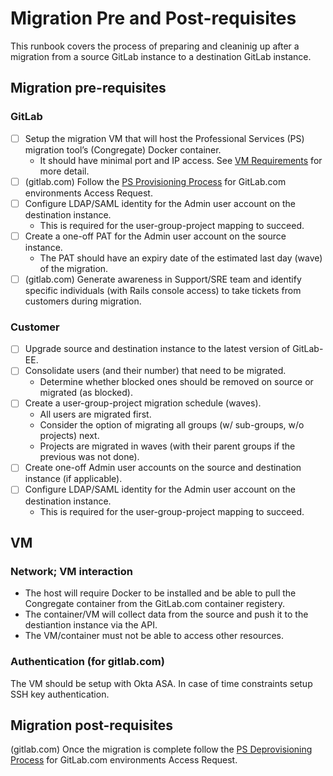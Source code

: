<!-- 
    Copy the contents of this runbook into an issue when running through migrtion prerequisites.
    Post the link to the issue on the Slack channel dedicated to this migration. 
-->

# <customer name> Migration Pre and Post-requisites

This runbook covers the process of preparing and cleaninig up after a migration from a source GitLab instance to a destination GitLab instance.

## Migration pre-requisites

### GitLab

* [ ] Setup the migration VM that will host the Professional Services (PS) migration tool’s (Congregate) Docker container.
  * It should have minimal port and IP access. See [VM Requirements](#VM) for more detail.
* [ ] (gitlab.com) Follow the [PS Provisioning Process](https://gitlab.com/gitlab-com/business-ops/team-member-enablement/runbooks/-/blob/master/it_operations/GitLab_com_environment_(PRD,DEV,STG)access_requests.md#provisioning-process) for GitLab.com environments Access Request.
* [ ] Configure LDAP/SAML identity for the Admin user account on the destination instance.
  * This is required for the user-group-project mapping to succeed.
* [ ] Create a one-off PAT for the Admin user account on the source instance.
  * The PAT should have an expiry date of the estimated last day (wave) of the migration.
* [ ] (gitlab.com) Generate awareness in Support/SRE team and identify specific individuals (with Rails console access) to take tickets from customers during migration.

### Customer

* [ ] Upgrade source and destination instance to the latest version of GitLab-EE.
* [ ] Consolidate users (and their number) that need to be migrated.
  * Determine whether blocked ones should be removed on source or migrated (as blocked).
* [ ] Create a user-group-project migration schedule (waves).
  * All users are migrated first.
  * Consider the option of migrating all groups (w/ sub-groups, w/o projects) next.
  * Projects are migrated in waves (with their parent groups if the previous was not done).
* [ ] Create one-off Admin user accounts on the source and destination instance (if applicable).
* [ ] Configure LDAP/SAML identity for the Admin user account on the destination instance.
  * This is required for the user-group-project mapping to succeed.

## VM

<!--
    Provide the VM details

    OS: Ubuntu 18.04 or similar

    N1 Instance (for gitlab.com)

    * 8 vCPU
    * 16GB memory (2GB/vCPU)
    * 200GB storage - SSD
-->

### Network; VM interaction

<!--
    Copy the following table to determine port and IP access

    | Host                    | Protocol | Port(s)                     |
    | ----------------------- | -------- | --------------------------- |
    | [source-hostname]       | TCP      | 443                         |
    | [destination-hostname]  | TCP      | 443                         |
    | [source-registry]       | TCP      | [port]                      |
    | [destination-registry>  | TCP      | [port] (443 for gitlab.com) |
    | [local-ip] (gitlab.com) | TCP      | 22                          |
-->

* The host will require Docker to be installed and be able to pull the Congregate container from the GitLab.com container registery.
* The container/VM will collect data from the source and push it to the destiantion instance via the API.
* The VM/container must not be able to access other resources.

### Authentication (for gitlab.com)

The VM should be setup with Okta ASA. In case of time constraints setup SSH key authentication.

## Migration post-requisites

(gitlab.com) Once the migration is complete follow the [PS Deprovisioning Process](https://gitlab.com/gitlab-com/business-ops/team-member-enablement/runbooks/-/blob/master/it_operations/GitLab_com_environment_(PRD,DEV,STG)access_requests.md#deprovisioning-process) for GitLab.com environments Access Request.
